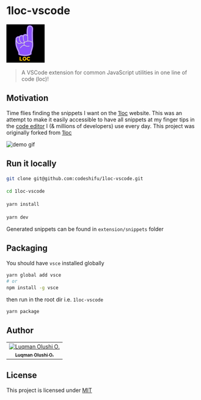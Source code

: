 # 1loc-vscode

<img src="src/images/logo.png" width="100" alt="1loc vscode logo"/>

> A VSCode extension for common JavaScript utilities in one line of code (loc)!

## Motivation

Time flies finding the snippets I want on the [1loc](https://1loc.dev) website. This was an attempt to make it easily accessible to have all snippets at my finger tips in the [code editor](https://code.visualstudio.com/) I (& millions of developers) use every day. This project was originally forked from [1loc](https://github.com/1milligram/1loc)

<img src="https://github.com/codeshifu/assets/blob/main/videos/1loc-vscode.gif?raw=true" alt="demo gif" width="550" />

## Run it locally

```bash
git clone git@github.com:codeshifu/1loc-vscode.git

cd 1loc-vscode

yarn install

yarn dev
```

Generated snippets can be found in `extension/snippets` folder

## Packaging

You should have `vsce` installed globally

```bash
yarn global add vsce
# or
npm install -g vsce
```

then run in the root dir i.e. `1loc-vscode`

```bash
yarn package
```

## Author

<table><tr><td align="center"><a href="https://twitter.com/codeshifu"><img src="https://avatars0.githubusercontent.com/u/5154605?v=4" width="100px;" alt="Luqman Olushi O."/><br /><sub><b>Luqman Olushi O.</b></sub></a></table>

## License

This project is licensed under
[MIT](https://github.com/codeshifu/1loc-vscode/blob/main/extension/license.md)
